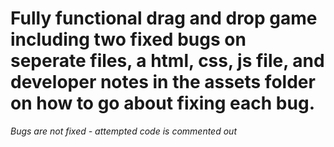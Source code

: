 # Fully functional drag and drop game including two fixed bugs on seperate files, a html, css, js file, and developer notes in the assets folder on how to go about fixing each bug.
*Bugs are not fixed - attempted code is commented out*
